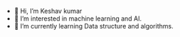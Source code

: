 - 👋 Hi, I’m Keshav kumar
- 👀 I’m interested in machine learning and AI.
- 🌱 I’m currently learning Data structure and algorithms.

<!---
kumarkeshavanand98/kumarkeshavanand98 is a ✨ special ✨ repository because its `README.md` (this file) appears on your GitHub profile.
You can click the Preview link to take a look at your changes.
--->
